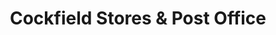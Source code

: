 ---
title: "Cockfield Stores & Post Office"
url: /bury-st-edmunds/cockfield-stores-and-post-office/
shop: convenience
---